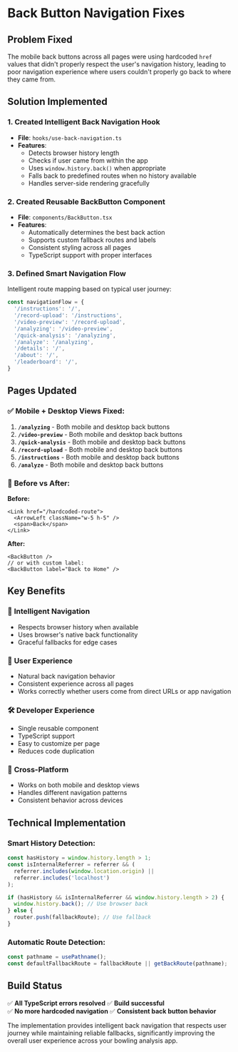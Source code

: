# Back Button Navigation Fixes

## Problem Fixed
The mobile back buttons across all pages were using hardcoded `href` values that didn't properly respect the user's navigation history, leading to poor navigation experience where users couldn't properly go back to where they came from.

## Solution Implemented

### 1. **Created Intelligent Back Navigation Hook**
- **File**: `hooks/use-back-navigation.ts`
- **Features**:
  - Detects browser history length
  - Checks if user came from within the app
  - Uses `window.history.back()` when appropriate
  - Falls back to predefined routes when no history available
  - Handles server-side rendering gracefully

### 2. **Created Reusable BackButton Component**
- **File**: `components/BackButton.tsx`
- **Features**:
  - Automatically determines the best back action
  - Supports custom fallback routes and labels
  - Consistent styling across all pages
  - TypeScript support with proper interfaces

### 3. **Defined Smart Navigation Flow**
Intelligent route mapping based on typical user journey:
```typescript
const navigationFlow = {
  '/instructions': '/',
  '/record-upload': '/instructions',
  '/video-preview': '/record-upload',
  '/analyzing': '/video-preview',
  '/quick-analysis': '/analyzing',
  '/analyze': '/analyzing',
  '/details': '/',
  '/about': '/',
  '/leaderboard': '/',
}
```

## Pages Updated

### ✅ **Mobile + Desktop Views Fixed:**
1. **`/analyzing`** - Both mobile and desktop back buttons
2. **`/video-preview`** - Both mobile and desktop back buttons
3. **`/quick-analysis`** - Both mobile and desktop back buttons
4. **`/record-upload`** - Both mobile and desktop back buttons
5. **`/instructions`** - Both mobile and desktop back buttons
7. **`/analyze`** - Both mobile and desktop back buttons

### 🔄 **Before vs After:**
**Before:**
```tsx
<Link href="/hardcoded-route">
  <ArrowLeft className="w-5 h-5" />
  <span>Back</span>
</Link>
```

**After:**
```tsx
<BackButton />
// or with custom label:
<BackButton label="Back to Home" />
```

## Key Benefits

### 🧠 **Intelligent Navigation**
- Respects browser history when available
- Uses browser's native back functionality
- Graceful fallbacks for edge cases

### 🎯 **User Experience**
- Natural back navigation behavior
- Consistent experience across all pages
- Works correctly whether users come from direct URLs or app navigation

### 🛠 **Developer Experience**
- Single reusable component
- TypeScript support
- Easy to customize per page
- Reduces code duplication

### 📱 **Cross-Platform**
- Works on both mobile and desktop views
- Handles different navigation patterns
- Consistent behavior across devices

## Technical Implementation

### **Smart History Detection:**
```typescript
const hasHistory = window.history.length > 1;
const isInternalReferrer = referrer && (
  referrer.includes(window.location.origin) || 
  referrer.includes('localhost')
);

if (hasHistory && isInternalReferrer && window.history.length > 2) {
  window.history.back(); // Use browser back
} else {
  router.push(fallbackRoute); // Use fallback
}
```

### **Automatic Route Detection:**
```typescript
const pathname = usePathname();
const defaultFallbackRoute = fallbackRoute || getBackRoute(pathname);
```

## Build Status
✅ **All TypeScript errors resolved**
✅ **Build successful**  
✅ **No more hardcoded navigation**
✅ **Consistent back button behavior**

The implementation provides intelligent back navigation that respects user journey while maintaining reliable fallbacks, significantly improving the overall user experience across your bowling analysis app.